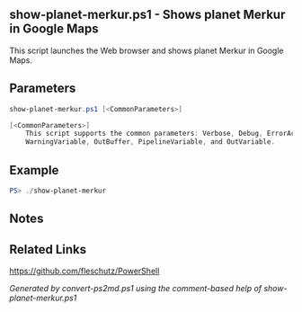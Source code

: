 ## show-planet-merkur.ps1 - Shows planet Merkur in Google Maps

This script launches the Web browser and shows planet Merkur in Google Maps.

## Parameters
```powershell
show-planet-merkur.ps1 [<CommonParameters>]

[<CommonParameters>]
    This script supports the common parameters: Verbose, Debug, ErrorAction, ErrorVariable, WarningAction, 
    WarningVariable, OutBuffer, PipelineVariable, and OutVariable.
```

## Example
```powershell
PS> ./show-planet-merkur

```

## Notes

## Related Links
https://github.com/fleschutz/PowerShell

*Generated by convert-ps2md.ps1 using the comment-based help of show-planet-merkur.ps1*
